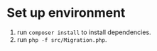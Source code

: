 # Set up environment
1. run `composer install` to install dependencies.
2. run `php -f src/Migration.php`.